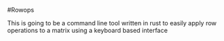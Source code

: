 #Rowops

This is going to be a command line tool written in rust to easily apply row operations to a matrix using a keyboard based interface
